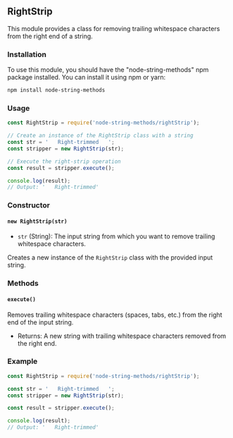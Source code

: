 ## RightStrip

This module provides a class for removing trailing whitespace characters from the right end of a string.

### Installation

To use this module, you should have the "node-string-methods" npm package installed. You can install it using npm or yarn:

```bash
npm install node-string-methods
```

### Usage

```javascript
const RightStrip = require('node-string-methods/rightStrip');

// Create an instance of the RightStrip class with a string
const str = '   Right-trimmed   ';
const stripper = new RightStrip(str);

// Execute the right-strip operation
const result = stripper.execute();

console.log(result);
// Output: '   Right-trimmed'
```

### Constructor

#### `new RightStrip(str)`

- `str` (String): The input string from which you want to remove trailing whitespace characters.

Creates a new instance of the `RightStrip` class with the provided input string.

### Methods

#### `execute()`

Removes trailing whitespace characters (spaces, tabs, etc.) from the right end of the input string.

- Returns: A new string with trailing whitespace characters removed from the right end.

### Example

```javascript
const RightStrip = require('node-string-methods/rightStrip');

const str = '   Right-trimmed   ';
const stripper = new RightStrip(str);

const result = stripper.execute();

console.log(result);
// Output: '   Right-trimmed'
```
